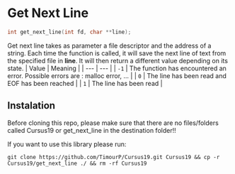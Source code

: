 # Get Next Line

```C
int get_next_line(int fd, char **line);
```
Get next line takes as parameter a file descriptor and the address of a string. Each time the function is called, it will save the next line of text from the specified file in **line**. It will then return a different value depending on its state.
| Value | Meaning |
| --- | --- |
| `-1` | The function has encountered an error. Possible errors are : malloc error, ... |
| `0` | The line has been read and EOF  has been reached |
| `1` | The line has been read |
## Instalation
Before cloning this repo, please make sure that there are no files/folders called Cursus19 or get_next_line in the destination folder!!

If you want to use this library please run:
```
git clone https://github.com/TimourP/Cursus19.git Cursus19 && cp -r Cursus19/get_next_line ./ && rm -rf Cursus19
```
